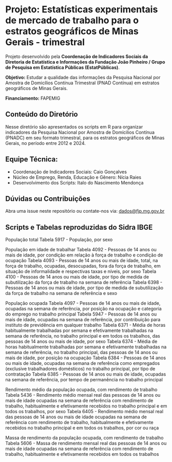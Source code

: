 # Projeto: Estatísticas experimentais de mercado de trabalho para o estratos geográficos de Minas Gerais - trimestral

Projeto desenvolvido pela **Coordenação de Indicadores Sociais da Diretoria de Estatística e Informações da Fundação João Pinheiro / Grupo de Pesquisa em Estatística Públicas (EstatPúblicas)**.  

**Objetivo:** Estudar a qualidade das informações da Pesquisa Nacional por Amostra de Domicílios Contínua Trimestral (PNAD Contínua) em estratos geográficos de Minas Gerais.  

**Financiamento:** FAPEMIG  

## Conteúdo do Diretório
Nesse diretório são apresentados os scripts em R para organizar indicadores da Pesquisa Nacional por Amostra de Domícilios Contínua (PNADC) em seu formato trimestral, para os estratos geográficos de Minas Gerais, no período entre 2012 e 2024. 

## Equipe Técnica:
- Coordenação de Indicadores Sociais: Caio Gonçalves
- Núcleo de Emprego, Renda, Educação e Gênero: Nícia Raies
- Desenvolvimento dos Scripts: Italo do Nascimento Mendonça

## Dúvidas ou Contribuições
Abra uma issue neste repositório ou contate-nos via: dados@fjp.mg.gov.br

## Scripts e Tabelas reproduzidas do Sidra IBGE

População total
Tabela 5917 - População, por sexo


População em idade de trabalhar
Tabela 4092 - Pessoas de 14 anos ou mais de idade, por condição em relação à força de trabalho e condição de ocupação
Tabela 4093 - Pessoas de 14 anos ou mais de idade, total, na força de trabalho, ocupadas, desocupadas, fora da força de trabalho, em situação de informalidade e respectivas taxas e níveis, por sexo
Tabela 4100 - Pessoas de 14 anos ou mais de idade, por tipo de medida de subutilização da força de trabalho na semana de referência
Tabela 6398 - Pessoas de 14 anos ou mais de idade, por tipo de medida de subutilização da força de trabalho na semana de referência e sexo

População ocupada
Tabela 4097 - Pessoas de 14 anos ou mais de idade, ocupadas na semana de referência, por posição na ocupação e categoria do emprego no trabalho principal
Tabela 5947 - Pessoas de 14 anos ou mais de idade, ocupadas na semana de referência, por contribuição para instituto de previdência em qualquer trabalho
Tabela 6371 - Média de horas habitualmente trabalhadas por semana e efetivamente trabalhadas na semana de referência, no trabalho principal e em todos os trabalhos, das pessoas de 14 anos ou mais de idade, por sexo
Tabela 6374 - Média de horas habitualmente trabalhadas por semana e efetivamente trabalhadas na semana de referência, no trabalho principal, das pessoas de 14 anos ou mais de idade, por posição na ocupação
Tabela 6384 - Pessoas de 14 anos ou mais de idade, ocupadas na semana de referência como empregados (exclusive trabalhadores domésticos) no trabalho principal, por tipo de contratação
Tabela 6385 - Pessoas de 14 anos ou mais de idade, ocupadas na semana de referência, por tempo de permanência no trabalho principal

Rendimento médio da população ocupada, com rendimento de trabalho
Tabela 5436 - Rendimento médio mensal real das pessoas de 14 anos ou mais de idade ocupadas na semana de referência com rendimento de trabalho, habitualmente e efetivamente recebidos no trabalho principal e em todos os trabalhos, por sexo
Tabela 6405 - Rendimento médio mensal real das pessoas de 14 anos ou mais de idade ocupadas na semana de referência com rendimento de trabalho, habitualmente e efetivamente recebidos no trabalho principal e em todos os trabalhos, por cor ou raça

Massa de rendimento da população ocupada, com rendimento de trabalho
Tabela 5606 - Massa de rendimento mensal real das pessoas de 14 anos ou mais de idade ocupadas na semana de referência com rendimento de trabalho, habitualmente e efetivamente recebidos em todos os trabalhos
